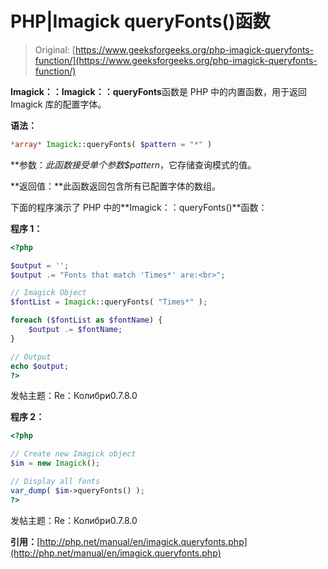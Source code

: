 # PHP|Imagick queryFonts()函数

> Original: [https://www.geeksforgeeks.org/php-imagick-queryfonts-function/](https://www.geeksforgeeks.org/php-imagick-queryfonts-function/)

**Imagick：：Imagick：：queryFonts**函数是 PHP 中的内置函数，用于返回 Imagick 库的配置字体。

**语法：**

```php
*array* Imagick::queryFonts( $pattern = "*" )
```

**参数：**此函数接受单个参数*$pattern*，它存储查询模式的值。

**返回值：**此函数返回包含所有已配置字体的数组。

下面的程序演示了 PHP 中的**Imagick：：queryFonts()**函数：

**程序 1：**

```php
<?php 

$output = '';
$output .= "Fonts that match 'Times*' are:<br>";

// Imagick Object
$fontList = Imagick::queryFonts( "Times*" );

foreach ($fontList as $fontName) {
    $output .= $fontName;
}

// Output
echo $output; 
?>
```

发帖主题：Re：Колибри0.7.8.0

**程序 2：**

```php
<?php

// Create new Imagick object
$im = new Imagick(); 

// Display all fonts
var_dump( $im->queryFonts() ); 
?>
```

发帖主题：Re：Колибри0.7.8.0

**引用：**[http://php.net/manual/en/imagick.queryfonts.php](http://php.net/manual/en/imagick.queryfonts.php)